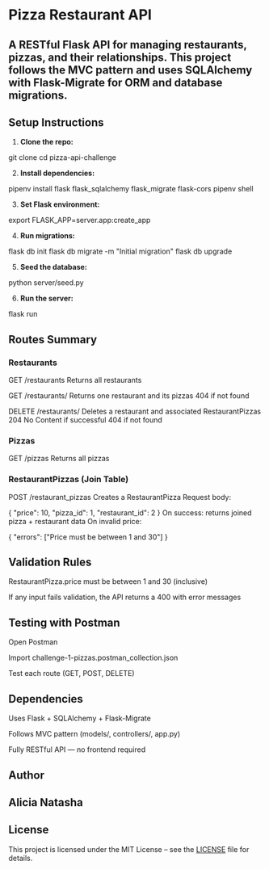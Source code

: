 # Pizza Restaurant API

A RESTful Flask API for managing restaurants, pizzas, and their relationships.
This project follows the MVC pattern and uses SQLAlchemy with Flask-Migrate for ORM and database migrations.
---

##  Setup Instructions

1. **Clone the repo:**

git clone <github url>
cd pizza-api-challenge

2. **Install dependencies:**

pipenv install flask flask_sqlalchemy flask_migrate flask-cors
pipenv shell

3. **Set Flask environment:**

export FLASK_APP=server.app:create_app

4. **Run migrations:**

flask db init
flask db migrate -m "Initial migration"
flask db upgrade

5. **Seed the database:**

python server/seed.py

6. **Run the server:**

flask run

## Routes Summary

### Restaurants

GET /restaurants
Returns all restaurants

GET /restaurants/<id>
Returns one restaurant and its pizzas
404 if not found

DELETE /restaurants/<id>
Deletes a restaurant and associated RestaurantPizzas
204 No Content if successful
404 if not found

### Pizzas

GET /pizzas
Returns all pizzas

### RestaurantPizzas (Join Table)

POST /restaurant_pizzas
Creates a RestaurantPizza
Request body:

{
  "price": 10,
  "pizza_id": 1,
  "restaurant_id": 2
}
 On success: returns joined pizza + restaurant data
 On invalid price:

{ "errors": ["Price must be between 1 and 30"] }

## Validation Rules

RestaurantPizza.price must be between 1 and 30 (inclusive)

If any input fails validation, the API returns a 400 with error messages

## Testing with Postman

Open Postman

Import challenge-1-pizzas.postman_collection.json

Test each route (GET, POST, DELETE)

## Dependencies

Uses Flask + SQLAlchemy + Flask-Migrate

Follows MVC pattern (models/, controllers/, app.py)

Fully RESTful API — no frontend required

## Author

Alicia Natasha
---
## License

This project is licensed under the MIT License – see the [LICENSE](./LICENSE) file for details.